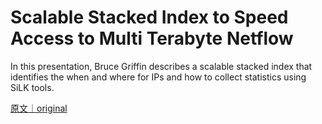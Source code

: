 
# Scalable Stacked Index to Speed Access to Multi Terabyte Netflow

In this presentation, Bruce Griffin describes a scalable stacked index that identifies the when and where for IPs and how to collect statistics using SiLK tools.

[原文｜original](https://insights.sei.cmu.edu/library/scalable-stacked-index-to-speed-access-to-multi-terabyte-netflow/)
        
